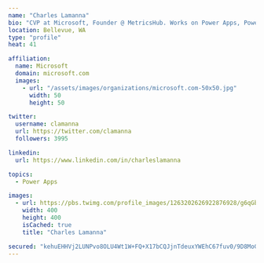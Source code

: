 ```yaml
---
name: "Charles Lamanna"
bio: "CVP at Microsoft, Founder @ MetricsHub. Works on Power Apps, Power Automate, Power Virtual Agent, Common Data Service and Dynamics 365."
location: Bellevue, WA
type: "profile"
heat: 41

affiliation:
  name: Microsoft
  domain: microsoft.com
  images:
    - url: "/assets/images/organizations/microsoft.com-50x50.jpg"
      width: 50
      height: 50

twitter:
  username: clamanna
  url: https://twitter.com/clamanna
  followers: 3995

linkedin:
  url: https://www.linkedin.com/in/charleslamanna

topics:
  - Power Apps

images:
  - url: https://pbs.twimg.com/profile_images/1263202626922876928/g6qGbHZ-_400x400.jpg
    width: 400
    height: 400
    isCached: true
    title: "Charles Lamanna"

secured: "kehuEHHVj2LUNPvo8OLU4Wt1W+FQ+X17bCQJjnTdeuxYWEhC67fuv0/9D8MoGnNqC47KZlWC9kfyZkL8445OCVWIO7m6vbRpq6PzPp0qZmg2CMMKIddmC/ErQpKWwuHg7YeqvoE76axBKYEW/14fhChautAQV9BzLBenp8RQm/zjCDTaYDYApvCq6mps0CIIilG+STLqNkpWqcbiuAPKrZPl8oA12zpuylFsg82kB9YEJoiSoFGYBKRqaVC7gbkAWSYphzI6a+hlD+XABd/DVYJp+VVenit9BPvYyfTmdA2S2cAxNMHlrt3xWhrYFNvpn4QZ0W/ZX3P6oPZdbD1VM7tI/LtKUffuSSVHcB7d7jfYWupw9NKgNKabjHqGbIxhJLJvbsrtUQOxj1Gi836yESC7DGUpk1gXomYt2ciGRdk=;lY8vSn3fuRFrRUfYdovtrw=="
---
```


